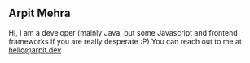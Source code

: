 ## Arpit Mehra

Hi, I am a developer (mainly Java, but some Javascript and frontend frameworks if you are really desperate :P)
You can reach out to me at hello@arpit.dev 

